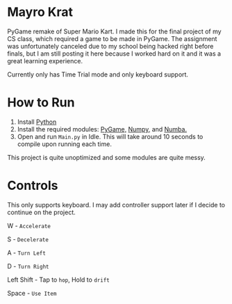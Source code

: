 # Mayro Krat
PyGame remake of Super Mario Kart. I made this for the final project of my CS class, which required a game to be made in PyGame. The assignment was unfortunately canceled due to my school being hacked right before finals, but I am still posting it here because I worked hard on it and it was a great learning experience.

Currently only has Time Trial mode and only keyboard support.

# How to Run
1. Install [Python](https://www.python.org/downloads/)
2. Install the required modules: [PyGame,](https://www.pygame.org/wiki/GettingStarted) [Numpy,](https://numpy.org/install) and [Numba.](https://numba.pydata.org/numba-doc/latest/user/installing.html)
3. Open and run `Main.py` in Idle. This will take around 10 seconds to compile upon running each time.

This project is quite unoptimized and some modules are quite messy.

# Controls
This only supports keyboard. I may add controller support later if I decide to continue on the project.

W - `Accelerate`

S - `Decelerate`

A - `Turn Left`

D - `Turn Right`


Left Shift - Tap to `hop`, Hold to `drift`

Space - `Use Item`
